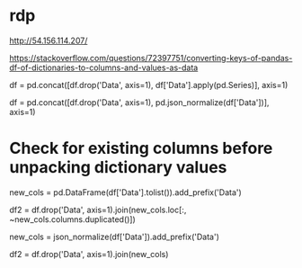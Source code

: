 # rdp


http://54.156.114.207/

https://stackoverflow.com/questions/72397751/converting-keys-of-pandas-df-of-dictionaries-to-columns-and-values-as-data

df = pd.concat([df.drop('Data', axis=1), df['Data'].apply(pd.Series)], axis=1)

df = pd.concat([df.drop('Data', axis=1), pd.json_normalize(df['Data'])], axis=1)


# Check for existing columns before unpacking dictionary values
new_cols = pd.DataFrame(df['Data'].tolist()).add_prefix('Data')


df2 = df.drop('Data', axis=1).join(new_cols.loc[:, ~new_cols.columns.duplicated()])

new_cols = json_normalize(df['Data']).add_prefix('Data')

df2 = df.drop('Data', axis=1).join(new_cols)








